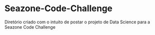 # Seazone-Code-Challenge
Diretório criado com o intuito de postar o projeto de Data Science para a Seazone Code Challenge
